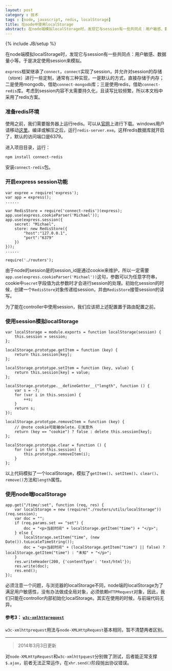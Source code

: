 ```yaml
---
layout: post
category : 技术
tags : [node, javascript, redis, localStorage]
title: 在node中使用localStorage
abstract: 在node端模拟localStorage时，发现它与session有一些共同点：用户敏感、数据量小等。于是决定使用session来模拟。
---
```


{% include JB/setup %}
<link href="{{BASE_PATH}}/assets/themes/zhouhua/plugins/syntaxhighlighter/styles/shCoreRDark.css" rel="stylesheet" type="text/css" />
<link href="{{BASE_PATH}}/assets/themes/zhouhua/plugins/syntaxhighlighter/styles/shThemeRDark.css" rel="stylesheet" type="text/css" />

在node端模拟localStorage时，发现它与session有一些共同点：用户敏感、数据量小等。于是决定使用session来模拟。

`express`框架继承了`connect`，`connect`实现了session，并允许对session的存储（store）进行一些定制，通常有三种实现，一是默认的方式，直接存储于内存；二是使用mongodb，借助`connect-mongodb`库；三是使用redis，借助`connect-redis`库。考虑到session内容不太需要持久化，且读写比较频繁，所以本文档中采用了redis方案。

### 准备redis环境

使用之前，我们需要服务器上运行redis。可以从[官网](http://redis.io/download)上进行下载。windows用户请移动[这里](https://github.com/MSOpenTech/redis/tree/2.6/bin/release)。编译或解压之后，运行`redis-server.exe`。这样redis数据库就开启了，默认的访问端口是6379。

进入项目目录，运行：

```
npm install connect-redis
```

安装`connect-redis`包。

### 开启express session功能

```
var expree = require('express');
var app = express();
......

var RedisStore = require('connect-redis')(express);
app.use(express.cookieParser('Michael'));
app.use(express.session({
    secret: "Michael",
    store: new RedisStore({
        "host":"127.0.0.1",
        "port":"6379"
    })
}));
......

require('./routers');
```

由于node的session是的session_id是通过cookie来维护，所以一定需要`app.use(express.cookieParser('Michael'))`这句，参数可以为任意字符串，cookie中`secret`字段值为此参数时才会进行session的处理。初始化session的时候，创建一个`RedisStore`对象传递给session，并由`RedisStore`接管session的读写。

为了能在controller中使用session，我们应该把上述配置置于路由配置之前。

### 使用session模拟localStorage

```
var localStorage = module.exports = function localStorage(session) {
    this.session = session;
};

localStorage.prototype.getItem = function (key) {
    return this.session[key];
};

localStorage.prototype.setItem = function (key, value) {
    return this.session[key] = value;
};

localStorage.prototype.__defineGetter__("length", function () {
    var s = -7;
    for (var i in this.session) {
        ++s;
    }
    return s;
});

localStorage.prototype.removeItem = function (key) {
    // @note cookie可能被delete，引发意外
    return (key == "cookie") ? false : delete this.session[key];
};

localStorage.prototype.clear = function () {
    for (var i in this.session) {
        this.prototype.removeItem(i);
    }
};
```

以上代码模拟了一个localStorage，模拟了`getItem()`、`setItem()`、`clear()`、`remove()`方法和`length`属性。

### 使用node端localStorage

```
app.get("/time/:set", function (req, res) {
    var localStorage = new (require("./routers/utils/localStorage"))(req.session);
    var doc = "";
    if (req.params.set == "set") {
        doc = "<p>当前时间" + localStorage.getItem("time") + "</p>";
    } else {
        localStorage.setItem("time", (new Date()).toLocaleTimeString());
        doc = "<p>当前时间" + (localStorage.getItem("time") || false) ? localStorage.getItem("time") : "未知" + "</p>";
    }
    res.writeHeader(200, {'contentType': 'text/html'});
    res.write(doc);
    res.end();
});
```

必须注意一个问题，与浏览器的localStorage不同，node端的localStorage为了满足用户敏感性，没有办法做成全局对象，必须依赖`HTTPRequest`对象，因此，我们只能在controllor内部初始化localStorage。其实在使用的时候，与前端代码无异。

#### 参考3： [`w3c-xmlhttprequest`](https://github.com/ykzts/node-xmlhttprequest)

`w3c-xmlhttprequest`用法与`node-XMLHttpRequest`基本相同，暂不清楚两者区别。

---

> 2014年3月3日更新

对`node-XMLHttpRequest`和`w3c-xmlhttpquest`分别做了测试，后者能正常支撑`$.ajax`，前者无法正常运作，在`xhr.send()`阶段抛出协议错误。

<script src="{{BASE_PATH}}/assets/themes/zhouhua/plugins/syntaxhighlighter/scripts/shCore.js"></script>
<script src="{{BASE_PATH}}/assets/themes/zhouhua/plugins/syntaxhighlighter/scripts/shBrushCss.js"></script>
<script src="{{BASE_PATH}}/assets/themes/zhouhua/plugins/syntaxhighlighter/scripts/shBrushXml.js"></script>
<script type="text/javascript">SyntaxHighlighter.defaults['smart-tabs'] = true;SyntaxHighlighter.defaults['tab-size'] = 4;SyntaxHighlighter.defaults['toolbar']=false;SyntaxHighlighter.all();</script>